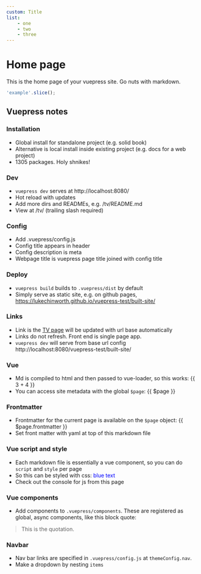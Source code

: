 ```yaml
---
custom: Title
list:
    - one
    - two
    - three
---
```


# Home page
This is the home page of your vuepress site.
Go nuts with markdown.
```js
'example'.slice();
```
## Vuepress notes
### Installation
* Global install for standalone project (e.g. solid book)
* Alternative is local install inside existing project (e.g. docs for a web project)
* 1305 packages. Holy shnikes!
### Dev
* `vuepress dev` serves at http://localhost:8080/
* Hot reload with updates
* Add more dirs and READMEs, e.g. /tv/README.md
* View at /tv/ (trailing slash required)
### Config
* Add .vuepress/config.js
* Config title appears in header
* Config description is meta
* Webpage title is vuepress page title joined with config title
### Deploy
* `vuepress build` builds to `.vuepress/dist` by default
* Simply serve as static site, e.g. on github pages, https://lukechinworth.github.io/vuepress-test/built-site/
### Links
* Link is the [TV page](/tv/) will be updated with url base automatically
* Links do not refresh. Front end is single page app.
* `vuepress dev` will serve from base url config http://localhost:8080/vuepress-test/built-site/
### Vue
* Md is compiled to html and then passed to vue-loader, so this works: {{ 3 + 4 }}
* You can access site metadata with the global `$page`: {{ $page }}
### Frontmatter
* Frontmatter for the current page is available on the `$page` object: {{ $page.frontmatter }}
* Set front matter with yaml at top of this markdown file
### Vue script and style
* Each markdown file is essentially a vue component, so you can do `script` and `style` per page
* So this can be styled with css: <span class="blue">blue text</span>
* Check out the console for js from this page

<script>
export default {
    mounted() {
        console.log('hello from home page')
    }
}
</script>

<style>
.blue {
    color: blue;
}
</style>

### Vue components
* Add components to `.vuepress/components`. These are registered as global, async components, like this block quote:

<BlockQuote citeUrl="http://example.com/" citeLabel="Author">
This is the quotation.

</BlockQuote>

### Navbar
* Nav bar links are specified in `.vuepress/config.js` at `themeConfig.nav`.
* Make a dropdown by nesting `items`

